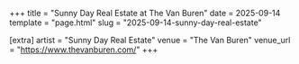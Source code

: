 +++
title = "Sunny Day Real Estate at The Van Buren"
date = 2025-09-14
template = "page.html"
slug = "2025-09-14-sunny-day-real-estate"

[extra]
artist = "Sunny Day Real Estate"
venue = "The Van Buren"
venue_url = "https://www.thevanburen.com/"
+++
